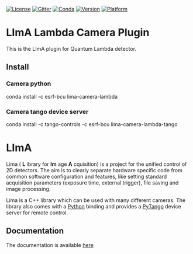 [![License](https://img.shields.io/github/license/esrf-bliss/lima.svg?style=flat)](https://opensource.org/licenses/GPL-3.0)
[![Gitter](https://img.shields.io/gitter/room/esrf-bliss/lima.svg?style=flat)](https://gitter.im/esrf-bliss/LImA)
[![Conda](https://img.shields.io/conda/dn/esrf-bcu/lima-camera-lambda.svg?style=flat)](https://anaconda.org/esrf-bcu)
[![Version](https://img.shields.io/conda/vn/esrf-bcu/lima-camera-lambda.svg?style=flat)](https://anaconda.org/esrf-bcu)
[![Platform](https://img.shields.io/conda/pn/esrf-bcu/lima-camera-lambda.svg?style=flat)](https://anaconda.org/esrf-bcu)

# LImA Lambda Camera Plugin

This is the LImA plugin for Quantum Lambda detector.

## Install

### Camera python

conda install -c esrf-bcu lima-camera-lambda

### Camera tango device server

conda install -c tango-controls -c esrf-bcu lima-camera-lambda-tango

# LImA

Lima ( **L** ibrary for **Im** age **A** cquisition) is a project for the unified control of 2D detectors. The aim is to clearly separate hardware specific code from common software configuration and features, like setting standard acquisition parameters (exposure time, external trigger), file saving and image processing.

Lima is a C++ library which can be used with many different cameras. The library also comes with a [Python](http://python.org) binding and provides a [PyTango](http://pytango.readthedocs.io/en/stable/) device server for remote control.

## Documentation

The documentation is available [here](https://lima.blissgarden.org)


